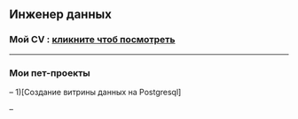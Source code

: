 ## Инженер данных


### Мой CV : [кликните чтоб посмотреть](https://niuitmo-my.sharepoint.com/:w:/g/personal/336755_niuitmo_ru/EU_wz6v8pO1FqVcR4C9_Lw8B87FEWcRb6-TxdrXyoONKfA?e=T2zFbs)
---

### Мои пет-проекты
–
1)[Создание витрины данных на Postgresql]


– 

